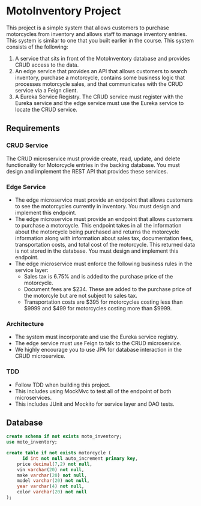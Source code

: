 # MotoInventory Project

This project is a simple system that allows customers to purchase motorcycles from inventory and allows staff to manage inventory entries. This system is similar to one that you built earlier in the course. This system consists of the following:

1. A service that sits in front of the MotoInventory database and provides CRUD access to the data.
2. An edge service that provides an API that allows customers to search inventory, purchase a motorcycle, contains some business logic that processes motorcycle sales, and that communicates with the CRUD service via a Feign client.
3. A Eureka Service Registry. The CRUD service must register with the Eureka service and the edge service must use the Eureka service to locate the CRUD service.

## Requirements

### CRUD Service

The CRUD microservice must provide create, read, update, and delete functionality for Motorcycle entries in the backing database. You must design and implement the REST API that provides these services.

### Edge Service

* The edge microservice must provide an endpoint that allows customers to see the motorcycles currently in inventory. You must design and implement this endpoint.
* The edge microservice must provide an endpoint that allows customers to purchase a motorcycle. This endpoint takes in all the information about the motorcycle being purchased and returns the motorcycle  information along with information about sales tax, documentation fees, transportation costs, and total cost of the motorcycle. This returned data is not stored in the database.  You must design and implement this endpoint.
* The edge microservice must enforce the following business rules in the service layer:
  * Sales tax is 6.75% and is added to the purchase price of the motorcycle.
  * Document fees are $234. These are added to the purchase price of the motorcyle but are not subject to sales tax.
  * Transportation costs are $395 for motorcycles costing less than \$9999 and \$499 for motorcycles costing more than \$9999.

### Architecture

- The system must incorporate and use the Eureka service registry.
- The edge service must use Feign to talk to the CRUD microservice.
- We highly encourage you to use JPA for database interaction in the CRUD microservice.

### TDD

- Follow TDD when building this project.
- This includes using MockMvc to test all of the endpoint of both microservices.
- This includes JUnit and Mockito for service layer and DAO tests.

## Database

```sql
create schema if not exists moto_inventory;
use moto_inventory;

create table if not exists motorcycle (
	  id int not null auto_increment primary key,
    price decimal(7,2) not null,
    vin varchar(20) not null,
    make varchar(20) not null,
    model varchar(20) not null,
    year varchar(4) not null,
    color varchar(20) not null
);
```

